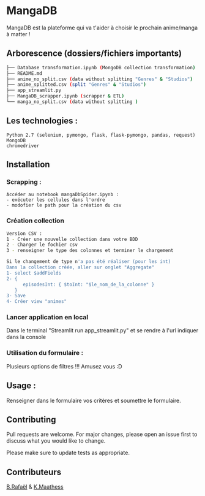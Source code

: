 # MangaDB

MangaDB est la plateforme qui va t'aider à choisir le prochain anime/manga à matter !

## Arborescence (dossiers/fichiers importants)
```bash
├── Database transformation.ipynb (MongoDB collection transformation)
├── README.md
├── anime_no_split.csv (data without splitting "Genres" & "Studios")
├── anime_splitted.csv (split "Genres" & "Studios")
├── app_streamlit.py
├── MangaDB_scrapper.ipynb (scrapper & ETL)
└── manga_no_split.csv (data without splitting )
``` 
## Les technologies :
```
Python 2.7 (selenium, pymongo, flask, flask-pymongo, pandas, request)
MongoDB
chromedriver
```
## Installation
### Scrapping :
```
Accéder au notebook mangaDbSpider.ipynb :
- exécuter les cellules dans l'ordre
- modofier le path pour la création du csv
```
### Création collection
```bash
Version CSV :
1 - Créer une nouvelle collection dans votre BDD
2 - Charger le fochier csv
3 - renseigner le type des colonnes et terminer le chargement

Si le changement de type n'a pas été réaliser (pour les int)
Dans la collection créée, aller sur onglet "Aggregate"
1- select $addFields
2- {
      episodesInt: { $toInt: "$le_nom_de_la_colonne" }
   }
3- Save
4- Créer view "animes"
```

### Lancer application en local

Dans le terminal "Streamlit run app_streamlit.py" et se rendre à l'url indiquer dans la console

### Utilisation du formulaire :
Plusieurs options de filtres !!! Amusez vous :D 

## Usage :
Renseigner dans le formulaire vos critères et soumettre le formulaire.

## Contributing
Pull requests are welcome. For major changes, please open an issue first to discuss what you would like to change.

Please make sure to update tests as appropriate.

## Contributeurs

[B.Rafaël](https://github.com/RBonilauri) & [K.Maathess](https://github.com/Maathess)

